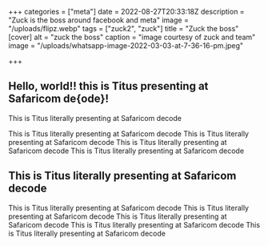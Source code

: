 +++
categories = ["meta"]
date = 2022-08-27T20:33:18Z
description = "Zuck is the boss around facebook and meta"
image = "/uploads/flipz.webp"
tags = ["zuck2", "zuck"]
title = "Zuck the boss"
[cover]
alt = "zuck the boss"
caption = "image courtesy of zuck and team"
image = "/uploads/whatsapp-image-2022-03-03-at-7-36-16-pm.jpeg"

+++
## Hello, world!! this is Titus presenting at Safaricom de{ode}!

This is Titus literally presenting at Safaricom decode

This is Titus literally presenting at Safaricom decode This is Titus literally presenting at Safaricom decode This is Titus literally presenting at Safaricom decode This is Titus literally presenting at Safaricom decode

## This is Titus literally presenting at Safaricom decode

This is Titus literally presenting at Safaricom decode This is Titus literally presenting at Safaricom decode This is Titus literally presenting at Safaricom decode This is Titus literally presenting at Safaricom decode This is Titus literally presenting at Safaricom decode